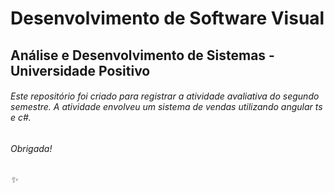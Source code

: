 # Desenvolvimento de Software Visual 
## Análise e Desenvolvimento de Sistemas - Universidade Positivo

###### Este repositório foi criado para registrar a atividade avaliativa do segundo semestre. A atividade envolveu um sistema de vendas utilizando angular ts e c#.

###### Obrigada!
###### :sparkles:
